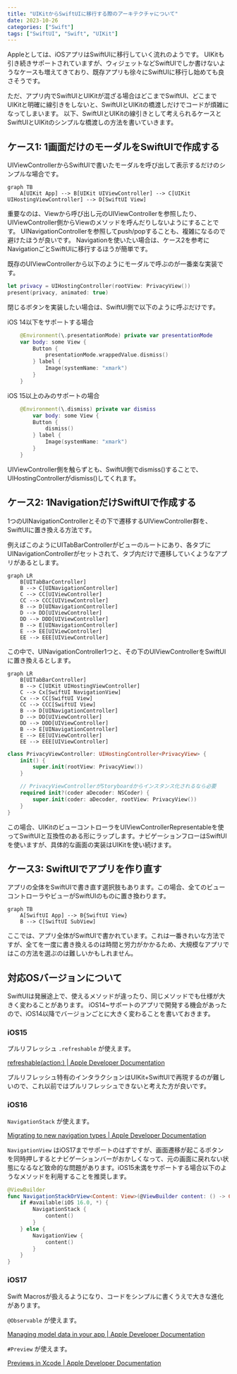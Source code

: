 ```yaml
---
title: "UIKitからSwiftUIに移行する際のアーキテクチャについて"
date: 2023-10-26
categories: ["Swift"]
tags: ["SwiftUI", "Swift", "UIKit"]
---
```


Appleとしては、iOSアプリはSwiftUIに移行していく流れのようです。
UIKitも引き続きサポートされていますが、ウィジェットなどSwiftUIでしか書けないようなケースも増えてきており、既存アプリも徐々にSwiftUIに移行し始めても良さそうです。

ただ、アプリ内でSwiftUIとUIKitが混ざる場合はどこまでSwiftUI、どこまでUIKitと明確に線引きをしないと、SwiftUIとUIKitの橋渡しだけでコードが煩雑になってしまいます。
以下、SwiftUIとUIKitの線引きとして考えられるケースとSwiftUIとUIKitのシンプルな橋渡しの方法を書いていきます。

## ケース1: 1画面だけのモーダルをSwiftUIで作成する

UIViewControllerからSwiftUIで書いたモーダルを呼び出して表示するだけのシンプルな場合です。

```mermaid
graph TB
    A[UIKit App] --> B[UIKit UIViewController] --> C[UIKit UIHostingViewController] --> D[SwiftUI View]
```

重要なのは、Viewから呼び出し元のUIViewControllerを参照したり、UIViewController側からViewのメソッドを呼んだりしないようにすることです。
UINavigationControllerを参照してpush/popすることも、複雑になるので避けたほうが良いです。
Navigationを使いたい場合は、ケース2を参考にNavigationごとSwiftUIに移行するほうが簡単です。

既存のUIViewControllerから以下のようにモーダルで呼ぶのが一番楽な実装です。

```swift
let privacy = UIHostingController(rootView: PrivacyView())
present(privacy, animated: true)
```

閉じるボタンを実装したい場合は、SwiftUI側で以下のように呼ぶだけです。

iOS 14以下をサポートする場合

```swift
    @Environment(\.presentationMode) private var presentationMode
    var body: some View {
        Button {
            presentationMode.wrappedValue.dismiss()
        } label {
            Image(systemName: "xmark")
        }
    }
```

iOS 15以上のみのサポートの場合

```swift
    @Environment(\.dismiss) private var dismiss
        var body: some View {
        Button {
            dismiss()
        } label {
            Image(systemName: "xmark")
        }
    }
```

UIViewController側を触らずとも、SwiftUI側でdismiss()することで、UIHostingControllerがdismiss()してくれます。

## ケース2: 1NavigationだけSwiftUIで作成する

1つのUINavigationControllerとその下で遷移するUIViewController群を、SwiftUIに置き換える方法です。

例えばこのようにUITabBarControllerがビューのルートにあり、各タブにUINavigationControllerがセットされて、タブ内だけで遷移していくようなアプリがあるとします。

```mermaid
graph LR
    B[UITabBarController]
    B --> C[UINavigationController]
    C --> CC[UIViewController]
    CC --> CCC[UIViewController]
    B --> D[UINavigationController]
    D --> DD[UIViewController]
    DD --> DDD[UIViewController]
    B --> E[UINavigationController]
    E --> EE[UIViewController]
    EE --> EEE[UIViewController]
```

この中で、UINavigationController1つと、その下のUIViewControllerをSwiftUIに置き換えるとします。

```mermaid
graph LR
    B[UITabBarController]
    B --> C[UIKit UIHostingViewController]
    C --> Cx[SwiftUI NavigationView]
    Cx --> CC[SwiftUI View]
    CC --> CCC[SwiftUI View]
    B --> D[UINavigationController]
    D --> DD[UIViewController]
    DD --> DDD[UIViewController]
    B --> E[UINavigationController]
    E --> EE[UIViewController]
    EE --> EEE[UIViewController]
```

```swift
class PrivacyViewController: UIHostingController<PrivacyView> {
    init() {
        super.init(rootView: PrivacyView())
    }

    // PrivacyViewControllerがStoryboardからインスタンス化されるなら必要
    required init?(coder aDecoder: NSCoder) {
        super.init(coder: aDecoder, rootView: PrivacyView())
    }
}
```

この場合、UIKitのビューコントローラをUIViewControllerRepresentableを使ってSwiftUIと互換性のある形にラップします。ナビゲーションフローはSwiftUIを使いますが、具体的な画面の実装はUIKitを使い続けます。

## ケース3: SwiftUIでアプリを作り直す

アプリの全体をSwiftUIで書き直す選択肢もあります。この場合、全てのビューコントローラやビューがSwiftUIのものに置き換わります。

```mermaid
graph TB
    A[SwiftUI App] --> B{SwiftUI View}
    B --> C[SwiftUI SubView]
```

ここでは、アプリ全体がSwiftUIで書かれています。これは一番きれいな方法ですが、全てを一度に書き換えるのは時間と労力がかかるため、大規模なアプリではこの方法を選ぶのは難しいかもしれません。

## 対応OSバージョンについて

SwiftUIは発展途上で、使えるメソッドが違ったり、同じメソッドでも仕様が大きく変わることがあります。
iOS14~サポートのアプリで開発する機会があったので、iOS14以降でバージョンごとに大きく変わることを書いておきます。

### iOS15

プルリフレッシュ `.refreshable` が使えます。

[refreshable(action:) | Apple Developer Documentation](https://developer.apple.com/documentation/swiftui/view/refreshable(action:))

プルリフレッシュ特有のインタラクションはUIKit+SwiftUIで再現するのが難しいので、これ以前ではプルリフレッシュできないと考えた方が良いです。

### iOS16

`NavigationStack` が使えます。

[Migrating to new navigation types | Apple Developer Documentation](https://developer.apple.com/documentation/swiftui/migrating-to-new-navigation-types)

`NavigationView` はiOS17までサポートのはずですが、画面遷移が起こるボタンを同時押しするとナビゲーションバーがおかしくなって、元の画面に戻れない状態になるなど致命的な問題があります。iOS15未満をサポートする場合以下のようなメソッドを利用することを推奨します。

```swift
@ViewBuilder
func NavigationStackOrView<Content: View>(@ViewBuilder content: () -> Content) -> some View {
    if #available(iOS 16.0, *) {
        NavigationStack {
            content()
        }
    } else {
        NavigationView {
            content()
        }
    }
}
```

### iOS17

Swift Macrosが扱えるようになり、コードをシンプルに書くうえで大きな進化があります。

`@Observable` が使えます。

[Managing model data in your app | Apple Developer Documentation](https://developer.apple.com/documentation/swiftui/managing-model-data-in-your-app)

`#Preview` が使えます。

[Previews in Xcode | Apple Developer Documentation](https://developer.apple.com/documentation/swiftui/previews-in-xcode)
